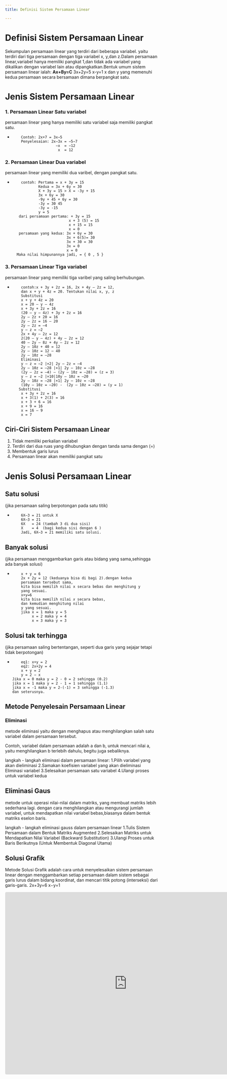 ```yaml
---
title: Definisi Sistem Persamaan Linear

---
```


# Definisi Sistem Persamaan Linear
Sekumpulan persamaan linear yang terdiri dari beberapa variabel. yaitu terdiri dari tiga persamaan dengan tiga variabel x, y,dan z.Dalam persamaan linear,variabel hanya memiliki pangkat 1,dan tidak ada variabel yang dikalikan dengan variabel lain atau dipangkatkan.Bentuk umum sistem persamaan linear ialah:
**Ax+By=C**
3x+2y=5 
x-y=1 
x dan y yang memenuhi kedua persamaan secara bersamaan dimana berpangkat satu.

# Jenis Sistem Persamaan Linear
### 1. Persamaan Linear Satu variabel
persamaan linear yang hanya memiliki satu variabel saja memiliki pangkat satu.
*         Contoh: 2x+7 = 3x−5
          Penyelesaian: 2x−3x = −5−7
                          −x  = −12
                           x  = 12
### 2. Persamaan Linear Dua variabel 
persamaan linear yang memiliki dua varibel, dengan pangkat satu.
*         contoh: Pertama = x + 3y = 15
                  Kedua = 3x + 6y = 30
                  X + 3y = 15 > X = -3y + 15
                  3x + 6y = 30
                  -9y + 45 + 6y = 30
                  -3y = 30 45
                  -3y = -15
                  y = 5
         dari persamaan pertama: + 3y = 15
                                x + 3 (5) = 15
                                x + 15 = 15
                                x = 0 
         persamaan yang kedua: 3x + 6y = 30
                               3x + 6(5)= 30 
                               3x + 30 = 30
                               3x = 0
                               x = 0
        Maka nilai himpunannya jadi, = { 0 , 5 }
### 3. Persamaan Linear Tiga variabel
persamaan linear yang memiliki tiga varibel yang saling berhubungan.
*         contoh:x + 3y + 2z = 16, 2x + 4y – 2z = 12,     
          dan x + y + 4z = 20. Tentukan nilai x, y, z
          Substitusi
          x + y + 4z = 20
          x = 20 – y – 4z
          x + 3y + 2z = 16
          (20 – y – 4z) + 3y + 2z = 16
          2y – 2z + 20 = 16
          2y – 2z = 16 – 20
          2y – 2z = –4
          y – z = –2
          2x + 4y – 2z = 12
          2(20 – y – 4z) + 4y – 2z = 12
          40 – 2y – 8z + 4y – 2z = 12
          2y – 10z + 40 = 12
          2y – 10z = 12 – 40
          2y – 10z = –28
          Eliminasi
          y – z = –2 |×2| 2y – 2z = –4
          2y – 10z = –28 |×1| 2y – 10z = –28
          (2y – 2z = –4) – (2y – 10z = –28) = (z = 3)
          y – z = –2 |×10|10y – 10z = –20
          2y – 10z = –28 |×1| 2y – 10z = –28
          (10y – 10z = –20) -  (2y – 10z = –28) = (y = 1)
         Substitusi
          x + 3y + 2z = 16
          x + 3(1) + 2(3) = 16
          x + 3 + 6 = 16
          x + 9 = 16
          x = 16 – 9
          x = 7

## Ciri-Ciri Sistem Persamaan Linear 
1. Tidak memiliki perkalian variabel
2. Terdiri dari dua ruas yang dihubungkan dengan tanda sama dengan (=)
3. Membentuk garis lurus
4. Persamaan linear akan memiliki pangkat satu 


# Jenis Solusi Persamaan Linear 

## Satu solusi 
(jika persamaan saling berpotongan pada satu titik)
*         6X–3 = 21 untuk X
          6X–3 = 21 
          6X   = 24 (tambah 3 di dua sisi)
          X    = 4  (bagi kedua sisi dengan 6 )
          Jadi, 6X–3 = 21 memiliki satu solusi.

## Banyak solusi 
(jika persamaan menggambarkan garis atau bidang yang sama,sehingga ada banyak solusi)
*         x + y = 6 
          2x + 2y = 12 (keduanya bisa di bagi 2).dengan kedua 
          persamaan tersebut sama,
          kita bisa memilih nilai x secara bebas dan menghitung y
          yang sesuai. 
          x+y=6
          kita bisa memilih nilai 𝑥 secara bebas, 
          dan kemudian menghitung nilai 
          y yang sesuai. 
          jika x = 1 maka y = 5 
               x = 2 maka y = 4 
               x = 3 maka y = 3


## Solusi tak terhingga
(jika persamaan saling bertentangan, seperti dua garis yang sejajar tetapi tidak berpotongan)
*         eq1: x+y = 2 
          eq2: 2x+2y = 4
          x + y = 2
          y = 2 − x
      Jika x = 0 maka y = 2 - 0 = 2 sehingga (0.2)
      jika x = 1 maka y = 2 - 1 = 1 sehingga (1.1)
      jika x = -1 maka y = 2-(-1) = 3 sehingga (-1.3)
      dan seterusnya.

## Metode Penyelesain Persamaan Linear

### Eliminasi 
metode eliminasi yaitu dengan menghapus atau menghilangkan salah satu variabel dalam persamaan tersebut. 

Contoh, variabel dalam persamaan adalah a dan b, untuk mencari nilai a, yaitu menghilangkan b terlebih dahulu, begitu juga sebaliknya.

langkah - langkah eliminasi dalam persamaan linear: 
1.Pilih variabel yang akan dieliminasi
2.Samakan koefisien variabel yang akan dieliminasi
Eliminasi variabel
3.Selesaikan persamaan satu variabel
4.Ulangi proses untuk variabel kedua

## Eliminasi Gaus 
metode untuk operasi nilai-nilai dalam matriks, yang membuat matriks lebih sederhana lagi. dengan cara menghilangkan atau mengurangi jumlah variabel, untuk mendapatkan nilai variabel bebas,biasanya dalam bentuk matriks eselon baris.

langkah - langkah eliminasi gauss dalam persamaan linear
1.Tulis Sistem Persamaan dalam Bentuk Matriks Augmented
2.Selesaikan Matriks untuk Mendapatkan Nilai Variabel (Backward Substitution)
3.Ulangi Proses untuk Baris Berikutnya (Untuk Membentuk Diagonal Utama)

## Solusi Grafik 
Metode Solusi Grafik adalah cara untuk menyelesaikan sistem persamaan linear dengan menggambarkan setiap persamaan dalam sistem sebagai garis lurus dalam bidang koordinat, dan mencari titik potong (interseksi) dari garis-garis.
2x+3y=6
x−y=1
<iframe src="https://www.geogebra.org/calculator/cks9muga?embed" width="800" height="600" allowfullscreen style="border: 1px solid #e4e4e4;border-radius: 4px;" frameborder="0"></iframe>

